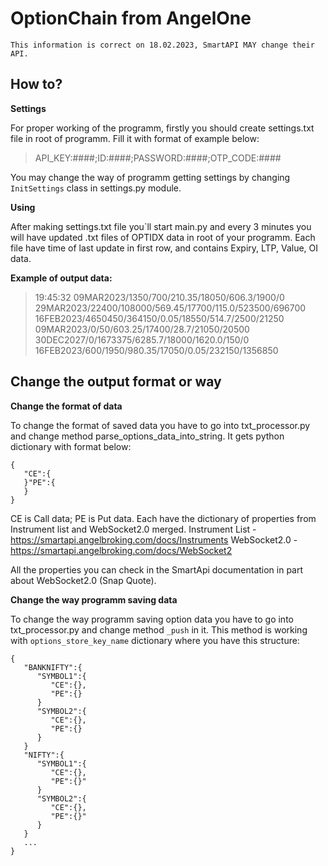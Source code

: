 # OptionChain from AngelOne

    This information is correct on 18.02.2023, SmartAPI MAY change their API.


## How to?


**Settings**

For proper working of the programm, firstly you should create settings.txt file in root of programm.
Fill it with format of example below:

> API_KEY:####;ID:####;PASSWORD:####;OTP_CODE:####

You may change the way of programm getting settings by changing `InitSettings` class in settings.py module.

**Using**

After making settings.txt file you`ll start main.py and every 3 minutes you will have updated .txt files of OPTIDX data in root of your programm. Each file have time of last update in first row, and contains Expiry, LTP, Value, OI data.

**Example of output data:**

> 19:45:32 09MAR2023/1350/700/210.35/18050/606.3/1900/0
> 29MAR2023/22400/108000/569.45/17700/115.0/523500/696700
> 16FEB2023/4650450/364150/0.05/18550/514.7/2500/21250
> 09MAR2023/0/50/603.25/17400/28.7/21050/20500
> 30DEC2027/0/1673375/6285.7/18000/1620.0/150/0
> 16FEB2023/600/1950/980.35/17050/0.05/232150/1356850

## Change the output format or way

**Change the format of data**

To change the format of saved data you have to go into txt_processor.py and change method 
parse_options_data_into_string. It gets python dictionary with format below:

    {
       "CE":{
       }"PE":{
       }
    }

CE is Call data; PE is Put data.
Each have the dictionary of properties from Instrument list and WebSocket2.0 merged.
Instrument List - https://smartapi.angelbroking.com/docs/Instruments
WebSocket2.0 - https://smartapi.angelbroking.com/docs/WebSocket2

All the properties you can check in the SmartApi documentation in part about WebSocket2.0 (Snap Quote).

**Change the way programm saving data**

To change the way programm saving option data you have to go into txt_processor.py and change method `_push` in it. This method is working with `options_store_key_name` dictionary where you have this structure:

    {
       "BANKNIFTY":{
          "SYMBOL1":{
             "CE":{},
             "PE":{}
          }
          "SYMBOL2":{
             "CE":{},
             "PE":{}
          }
       }
       "NIFTY":{
          "SYMBOL1":{
             "CE":{},
             "PE":{}"
          }
          "SYMBOL2":{
             "CE":{},
             "PE":{}"
          }
       }
       ...
    }
